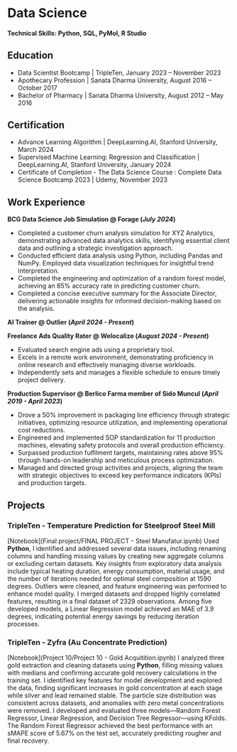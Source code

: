 # Data Science

#### Technical Skills: Python, SQL, PyMol, R Studio

## Education
- Data Scientist Bootcamp | TripleTen, January 2023 – November 2023
- Apothecary Profession | Sanata Dharma University, August 2016 – October 2017
- Bachelor of Pharmacy | Sanata Dharma University, August 2012 – May 2016

## Certification
- Advance Learning Algorithm | DeepLearning.AI, Stanford University, March 2024
- Supervised Machine Learning: Regression and Classification | DeepLearning.AI, Stanford University, January 2024
- Certificate of Completion - The Data Science Course : Complete Data Science Bootcamp 2023 | Udemy, November 2023

## Work Experience
**BCG Data Science Job Simulation @ Forage (_July 2024_)**
- Completed a customer churn analysis simulation for XYZ Analytics, demonstrating advanced data analytics skills, identifying essential client data and outlining a strategic investigation approach.
- Conducted efficient data analysis using Python, including Pandas and NumPy. Employed data visualization techniques for insightful trend interpretation.
- Completed the engineering and optimization of a random forest model, achieving an 85% accuracy rate in predicting customer churn.
- Completed a concise executive summary for the Associate Director, delivering actionable insights for informed decision-making based on the analysis.

**AI Trainer @ Outlier (_April 2024 - Present_)**

**Freelance Ads Quality Rater @ Welocalize (_August 2024 - Present_)**
- Evaluated search engine ads using a proprietary tool.
- Excels in a remote work environment, demonstrating proficiency in online research and effectively managing diverse workloads.
- Independently sets and manages a flexible schedule to ensure timely project delivery.

**Production Supervisor @ Berlico Farma member of Sido Muncul (_April 2019 - April 2023_)**
- Drove a 50% improvement in packaging line efficiency through strategic initiatives, optimizing resource utilization, and implementing operational cost reductions.
- Engineered and implemented SOP standardization for 11 production machines, elevating safety protocols and overall production efficiency.
- Surpassed production fulfilment targets, maintaining rates above 95% through hands-on leadership and meticulous process optimization.
- Managed and directed group activities and projects, aligning the team with strategic objectives to exceed key performance indicators (KPIs) and production targets.

## Projects
### TripleTen - Temperature Prediction for Steelproof Steel Mill
[Notebook](Final project/FINAL PROJECT - Steel Manufatur.ipynb)
Used **Python**, I identified and addressed several data issues, including renaming columns and handling missing values by creating new aggregate columns or excluding certain datasets. Key insights from exploratory data analysis include typical heating duration, energy consumption, material usage, and the number of iterations needed for optimal steel composition at 1590 degrees. Outliers were cleaned, and feature engineering was performed to enhance model quality. I merged datasets and dropped highly correlated features, resulting in a final dataset of 2329 observations. Among five developed models, a Linear Regression model achieved an MAE of 3.9 degrees, indicating potential energy savings by reducing iteration processes.

### TripleTen - Zyfra (Au Concentrate Prediction)
[Notebook](Project 10/Project 10 - Gold Acquitition.ipynb)
I analyzed three gold extraction and cleaning datasets using **Python**, filling missing values with medians and confirming accurate gold recovery calculations in the training set. I identified key features for model development and explored the data, finding significant increases in gold concentration at each stage while silver and lead remained stable. The particle size distribution was consistent across datasets, and anomalies with zero metal concentrations were removed. I developed and evaluated three models—Random Forest Regressor, Linear Regression, and Decision Tree Regressor—using KFolds. The Random Forest Regressor achieved the best performance with an sMAPE score of 5.67% on the test set, accurately predicting rougher and final recovery.
